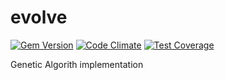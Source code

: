 # evolve
[![Gem Version](https://badge.fury.io/rb/evolve.svg)](http://badge.fury.io/rb/evolve)
[![Code Climate](https://codeclimate.com/github/danmarcab/evolve/badges/gpa.svg)](https://codeclimate.com/github/danmarcab/evolve)
[![Test Coverage](https://codeclimate.com/github/danmarcab/evolve/badges/coverage.svg)](https://codeclimate.com/github/danmarcab/evolve)

Genetic Algorith implementation
